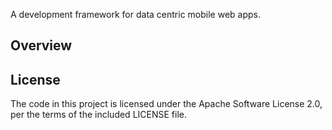 
A development framework for data centric mobile web apps.

## Overview


## License
The code in this project is licensed under the Apache Software License 2.0, per the terms of the included LICENSE file.
